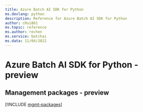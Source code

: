 ```yaml
---
title: Azure Batch AI SDK for Python
ms.devlang: python
description: Reference for Azure Batch AI SDK for Python
author: cRui861
ms.topic: reference
ms.author: rechen
ms.service: batchai
ms.data: 11/04/2022
---
```

# Azure Batch AI SDK for Python - preview

## Management packages - preview
[!INCLUDE [mgmt-packages](batch-ai-mgmt-index.md)]